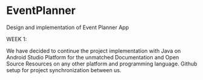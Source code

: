 # EventPlanner
Design and implementation of Event Planner App 

WEEK 1:

We have decided to continue the project implementation with Java on Android Studio Platform for the unmatched Documentation and Open Source Resources on any other platform and programming language.
Github setup for project synchronization between us.
